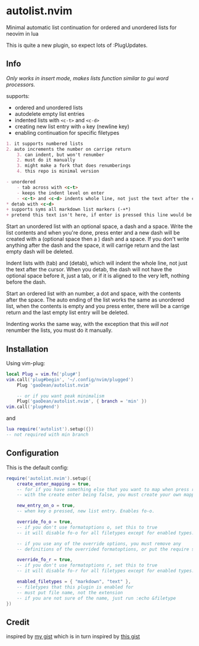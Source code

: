 # autolist.nvim
Minimal automatic list continuation for ordered and unordered lists for neovim in lua

This is quite a new plugin, so expect lots of :PlugUpdates.

## Info
*Only works in insert mode, makes lists function similar to gui word processors.*

supports:
* ordered and unordered lists
* autodelete empty list entries
* indented lists with `<c-t>` and `<c-d>`
* creating new list entry with `o` key (newline key)
* enabling continuation for specific filetypes
```markdown
1. it supports numbered lists
2. auto increments the number on carrige return
	3. can indent, but won't renumber
	2. must do it manually
	3. might make a fork that does renumberings
	4. this repo is minimal version

- unordered
	- tab across with <c-t>
	- keeps the indent level on enter
	- <c-t> and <c-d> indents whole line, not just the text after the cursor
* detab with <c-d>
+ supports syms all markdown list markers (-+*)
+ pretend this text isn't here, if enter is pressed this line would be empty
```

Start an unordered list with an optional space, a dash and a space. Write the list contents and when you're done, press enter and a new dash will be created with a (optional space then a ) dash and a space. If you don't write anything after the dash and the space, it will carrige return and the last empty dash will be deleted.

Indent lists with <c-t> (tab) and <c-d> (detab), which will indent the whole line, not just the text after the cursor. When you detab, the dash will not have the optional space before it, just a tab, or if it is aligned to the very left, nothing before the dash.

Start an ordered list with an number, a dot and space, with the contents after the space. The auto ending of the list works the same as unordered list, when the contents is empty and you press enter, there will be a carrige return and the last empty list entry will be deleted.

Indenting works the same way, with the exception that this *will not* renumber the lists, you must do it manually.

## Installation
Using vim-plug:
```lua
local Plug = vim.fn['plug#']
vim.call('plug#begin', '~/.config/nvim/plugged')
	Plug 'gaoDean/autolist.nvim'

	-- or if you want peak minimalism
	Plug('gaoDean/autolist.nvim', { branch = 'min' })
vim.call('plug#end')
```
and
```lua
lua require('autolist').setup({})
-- not required with min branch
```

## Configuration
This is the default config:
```lua
require('autolist.nvim').setup({
	create_enter_mapping = true,
	-- for if you have something else that you want to map when press return
	-- with the create enter being false, you must create your own mapping

	new_entry_on_o = true,
	-- when key o pressed, new list entry. Enables fo-o.

	override_fo_o = true,
	-- if you don't use formatoptions o, set this to true
	-- it will disable fo-o for all filetypes except for enabled types.

	-- if you use any of the override options, you must remove any
	-- definitions of the overrided formatoptions, or put the require setup after the formatoptions defintition.

	override_fo_r = true,
	-- if you don't use formatoptions r, set this to true
	-- it will disable fo-r for all filetypes except for enabled types.

	enabled_filetypes = { "markdown", "text" },
	-- filetypes that this plugin is enabled for
	-- must put file name, not the extension
	-- if you are not sure of the name, just run :echo &filetype
})
```

## Credit

inspired by [my gist](https://gist.github.com/gaoDean/288d01dfe64da66569fb6615c767e081)
which is in turn inspired by [this gist](https://gist.github.com/sedm0784/dffda43bcfb4728f8e90)
